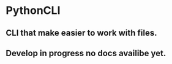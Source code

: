 # PythonCLI

## CLI that make easier to work with files.

## Develop in progress no docs availibe yet.